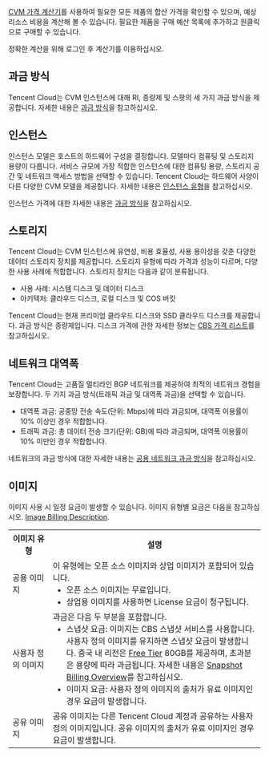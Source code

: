 [CVM 가격 계산기](https://buy.tencentcloud.com/price/cvm/calculator)를 사용하여 필요한 모든 제품의 합산 가격을 확인할 수 있으며, 예상 리소스 비용을 계산해 볼 수 있습니다. 필요한 제품을 구매 예산 목록에 추가하고 원클릭으로 구매할 수 있습니다.

<dx-alert infotype="notice" title="">
정확한 계산을 위해 로그인 후 계산기를 이용하십시오.
</dx-alert>

## 과금 방식

Tencent Cloud는 CVM 인스턴스에 대해 RI, 종량제 및 스팟의 세 가지 과금 방식을 제공합니다. 자세한 내용은 [과금 방식](https://www.tencentcloud.com/document/product/213/2180)을 참고하십시오.

## 인스턴스

인스턴스 모델은 호스트의 하드웨어 구성을 결정합니다. 모델마다 컴퓨팅 및 스토리지 용량이 다릅니다. 서비스 규모에 가장 적합한 인스턴스에 대한 컴퓨팅 용량, 스토리지 공간 및 네트워크 액세스 방법을 선택할 수 있습니다.
Tencent Cloud는 하드웨어 사양이 다른 다양한 CVM 모델을 제공합니다. 자세한 내용은 [인스턴스 유형](https://intl.cloud.tencent.com/document/product/213/11518)을 참고하십시오.

인스턴스 가격에 대한 자세한 내용은 [과금 방식](https://intl.cloud.tencent.com/document/product/213/2180)을 참고하십시오.

## 스토리지

Tencent Cloud는 CVM 인스턴스에 유연성, 비용 효율성, 사용 용이성을 갖춘 다양한 데이터 스토리지 장치를 제공합니다. 스토리지 유형에 따라 가격과 성능이 다르며, 다양한 사용 사례에 적합합니다. 스토리지 장치는 다음과 같이 분류됩니다.
- 사용 사례: 시스템 디스크 및 데이터 디스크
- 아키텍처: 클라우드 디스크, 로컬 디스크 및 COS 버킷

Tencent Cloud는 현재 프리미엄 클라우드 디스크와 SSD 클라우드 디스크를 제공합니다. 과금 방식은 종량제입니다.
디스크 가격에 관한 자세한 정보는 [CBS 가격 리스트](https://intl.cloud.tencent.com/document/product/213/2255)를 참고하십시오.

## 네트워크 대역폭

Tencent Cloud는 고품질 멀티라인 BGP 네트워크를 제공하여 최적의 네트워크 경험을 보장합니다. 두 가지 과금 방식(트래픽 과금 및 대역폭 과금)을 선택할 수 있습니다.
- 대역폭 과금: 공중망 전송 속도(단위: Mbps)에 따라 과금되며, 대역폭 이용률이 10% 이상인 경우 적합합니다.
- 트래픽 과금: 총 데이터 전송 크기(단위: GB)에 따라 과금되며, 대역폭 이용률이 10% 미만인 경우 적합합니다.

네트워크의 과금 방식에 대한 자세한 내용는 [공용 네트워크 과금 방식](https://intl.cloud.tencent.com/document/product/213/10578)을 참고하십시오.


## 이미지[](id:mirrorBilling)
이미지 사용 시 일정 요금이 발생할 수 있습니다. 이미지 유형별 요금은 다음을 참고하십시오. [Image Billing Description](https://www.tencentcloud.com/document/product/213/55134).
<table>
<tr>
<th width="16%">이미지 유형</th><th>설명</th>
</tr>
<tr>
<td>공용 이미지</td>
<td>이 유형에는 오픈 소스 이미지와 상업 이미지가 포함되어 있습니다.
<ul style="margin:0px">
<li>오픈 소스 이미지는 무료입니다. </li>
<li>상업용 이미지를 사용하면 License 요금이 청구됩니다.
</li>
</ul>
</td>
</tr>
<tr>
<td>사용자 정의 이미지</td>
<td>
과금은 다음 두 부분을 포함합니다.
<ul style="margin:0px">
<li>스냅샷 요금: 이미지는 CBS 스냅샷 서비스를 사용합니다. 사용자 정의 이미지를 유지하면 스냅샷 요금이 발생합니다. 중국 내 리전은 <a href="https://intl.cloud.tencent.com/document/product/362/32415">Free Tier</a> 80GB를 제공하며, 초과분은 용량에 따라 과금됩니다. 자세한 내용은 <a href="https://intl.cloud.tencent.com/document/product/362/32415">Snapshot Billing Overview</a>를 참고하십시오. </li>
<li>이미지 요금: 사용자 정의 이미지의 출처가 유료 이미지인 경우 요금이 발생합니다. </li>
</ul>
</td>
</tr>
<tr>
<td>공유 이미지</td>
<td>공유 이미지는 다른 Tencent Cloud 계정과 공유하는 사용자 정의 이미지입니다. 공유 이미지의 출처가 유료 이미지인 경우 요금이 발생합니다. </td>
</tr>
</table>


